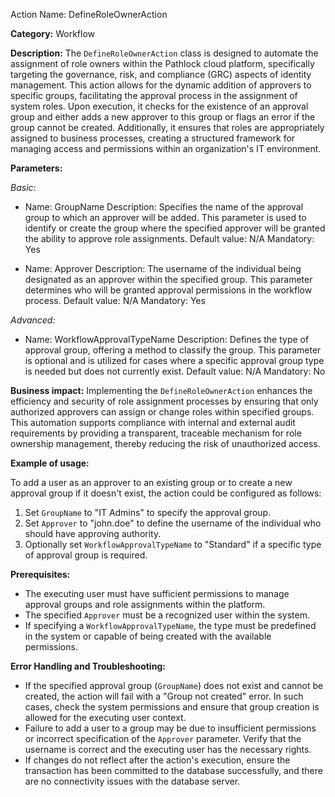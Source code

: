 Action Name: DefineRoleOwnerAction

**Category:** Workflow

**Description:** The `DefineRoleOwnerAction` class is designed to automate the assignment of role owners within the Pathlock cloud platform, specifically targeting the governance, risk, and compliance (GRC) aspects of identity management. This action allows for the dynamic addition of approvers to specific groups, facilitating the approval process in the assignment of system roles. Upon execution, it checks for the existence of an approval group and either adds a new approver to this group or flags an error if the group cannot be created. Additionally, it ensures that roles are appropriately assigned to business processes, creating a structured framework for managing access and permissions within an organization's IT environment.

**Parameters:** 

_Basic:_

- Name: GroupName
  Description: Specifies the name of the approval group to which an approver will be added. This parameter is used to identify or create the group where the specified approver will be granted the ability to approve role assignments.
  Default value: N/A
  Mandatory: Yes

- Name: Approver
  Description: The username of the individual being designated as an approver within the specified group. This parameter determines who will be granted approval permissions in the workflow process.
  Default value: N/A
  Mandatory: Yes

_Advanced:_

- Name: WorkflowApprovalTypeName
  Description: Defines the type of approval group, offering a method to classify the group. This parameter is optional and is utilized for cases where a specific approval group type is needed but does not currently exist.
  Default value: N/A
  Mandatory: No

**Business impact:** Implementing the `DefineRoleOwnerAction` enhances the efficiency and security of role assignment processes by ensuring that only authorized approvers can assign or change roles within specified groups. This automation supports compliance with internal and external audit requirements by providing a transparent, traceable mechanism for role ownership management, thereby reducing the risk of unauthorized access.

**Example of usage:** 

To add a user as an approver to an existing group or to create a new approval group if it doesn't exist, the action could be configured as follows:

1. Set `GroupName` to "IT Admins" to specify the approval group.
2. Set `Approver` to "john.doe" to define the username of the individual who should have approving authority.
3. Optionally set `WorkflowApprovalTypeName` to "Standard" if a specific type of approval group is required.

**Prerequisites:** 

- The executing user must have sufficient permissions to manage approval groups and role assignments within the platform.
- The specified `Approver` must be a recognized user within the system.
- If specifying a `WorkflowApprovalTypeName`, the type must be predefined in the system or capable of being created with the available permissions.

**Error Handling and Troubleshooting:** 

- If the specified approval group (`GroupName`) does not exist and cannot be created, the action will fail with a "Group not created" error. In such cases, check the system permissions and ensure that group creation is allowed for the executing user context.
- Failure to add a user to a group may be due to insufficient permissions or incorrect specification of the `Approver` parameter. Verify that the username is correct and the executing user has the necessary rights.
- If changes do not reflect after the action's execution, ensure the transaction has been committed to the database successfully, and there are no connectivity issues with the database server.